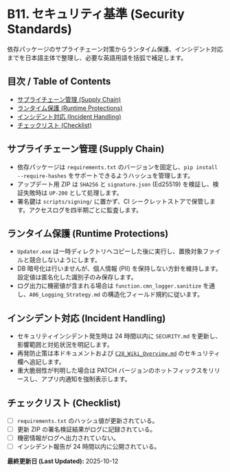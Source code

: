 # B11. セキュリティ基準 (Security Standards)
依存パッケージのサプライチェーン対策からランタイム保護、インシデント対応までを日本語主体で整理し、必要な英語用語を括弧で補足します。

## 目次 / Table of Contents
- [サプライチェーン管理 (Supply Chain)](#supply-chain)
- [ランタイム保護 (Runtime Protections)](#runtime-protections)
- [インシデント対応 (Incident Handling)](#incident-handling)
- [チェックリスト (Checklist)](#security-checklist)

## <a id="supply-chain"></a>サプライチェーン管理 (Supply Chain)
- 依存パッケージは `requirements.txt` のバージョンを固定し、`pip install --require-hashes` をサポートできるようハッシュを管理します。
- アップデート用 ZIP は `SHA256` と `signature.json` (Ed25519) を検証し、検証失敗時は `UP-200` として処理します。
- 署名鍵は `scripts/signing/` に置かず、CI シークレットストアで保管します。アクセスログを四半期ごとに監査します。

## <a id="runtime-protections"></a>ランタイム保護 (Runtime Protections)
- `Updater.exe` は一時ディレクトリへコピーした後に実行し、置換対象ファイルと競合しないようにします。
- DB 暗号化は行いませんが、個人情報 (PII) を保持しない方針を維持します。設定値は匿名化した識別子のみ保存します。
- ログ出力に機密値が含まれる場合は `function.cmn_logger.sanitize` を通し、`A06_Logging_Strategy.md` の構造化フィールド規約に従います。

## <a id="incident-handling"></a>インシデント対応 (Incident Handling)
- セキュリティインシデント発生時は 24 時間以内に `SECURITY.md` を更新し、影響範囲と対処状況を明記します。
- 再発防止策は本ドキュメントおよび [`C28_Wiki_Overview.md`](C28_Wiki_Overview.md) のセキュリティ欄へ追記します。
- 重大脆弱性が判明した場合は PATCH バージョンのホットフィックスをリリースし、アプリ内通知を強制表示します。

## <a id="security-checklist"></a>チェックリスト (Checklist)
- [ ] `requirements.txt` のハッシュ値が更新されている。
- [ ] 更新 ZIP の署名検証結果がログに記録されている。
- [ ] 機密情報がログへ出力されていない。
- [ ] インシデント報告が 24 時間以内に公開されている。

**最終更新日 (Last Updated):** 2025-10-12
